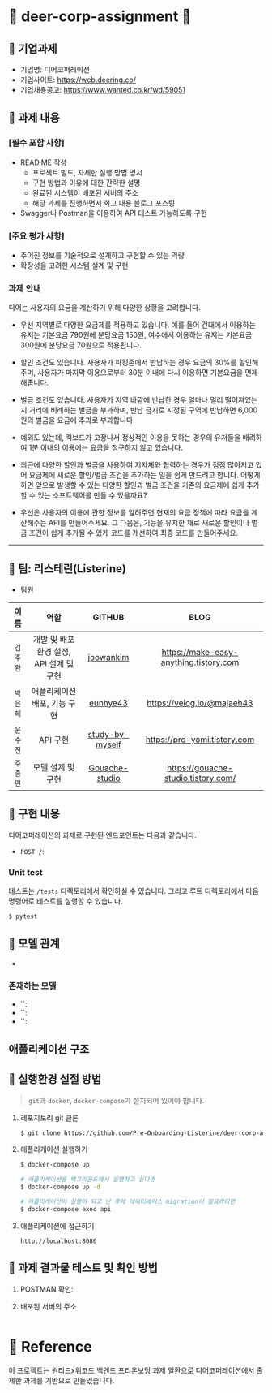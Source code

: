 # 🛴 deer-corp-assignment 🛴

## 🛴 기업과제
- 기업명: 디어코퍼레이션
- 기업사이트: https://web.deering.co/
- 기업채용공고: https://www.wanted.co.kr/wd/59051

## 🛴 과제 내용

### **[필수 포함 사항]**

- READ.ME 작성
    - 프로젝트 빌드, 자세한 실행 방법 명시
    - 구현 방법과 이유에 대한 간략한 설명
    - 완료된 시스템이 배포된 서버의 주소
    - 해당 과제를 진행하면서 회고 내용 블로그 포스팅
- Swagger나 Postman을 이용하여 API 테스트 가능하도록 구현

### **[주요 평가 사항]**

- 주어진 정보를 기술적으로 설계하고 구현할 수 있는 역량
- 확장성을 고려한 시스템 설계 및 구현

### 과제 안내

디어는 사용자의 요금을 계산하기 위해 다양한 상황을 고려합니다. 

- 우선 지역별로 다양한 요금제를 적용하고 있습니다. 예를 들어 건대에서 이용하는 유저는 기본요금 790원에 분당요금 150원, 여수에서 이용하는 유저는 기본요금 300원에 분당요금 70원으로 적용됩니다.
- 할인 조건도 있습니다. 사용자가 파킹존에서 반납하는 경우 요금의 30%를 할인해주며, 사용자가 마지막 이용으로부터 30분 이내에 다시 이용하면 기본요금을 면제해줍니다.
- 벌금 조건도 있습니다. 사용자가 지역 바깥에 반납한 경우 얼마나 멀리 떨어져있는지 거리에 비례하는 벌금을 부과하며, 반납 금지로 지정된 구역에 반납하면 6,000원의 벌금을 요금에 추과로 부과합니다.
- 예외도 있는데, 킥보드가 고장나서 정상적인 이용을 못하는 경우의 유저들을 배려하여 1분 이내의 이용에는 요금을 청구하지 않고 있습니다.

- 최근에 다양한 할인과 벌금을 사용하여 지자체와 협력하는 경우가 점점 많아지고 있어 요금제에 새로운 할인/벌금 조건을 추가하는 일을 쉽게 만드려고 합니다. 어떻게 하면 앞으로 발생할 수 있는 다양한 할인과 벌금 조건을 기존의 요금제에 쉽게 추가할 수 있는 소프트웨어를 만들 수 있을까요? 

- 우선은 사용자의 이용에 관한 정보를 알려주면 현재의 요금 정책에 따라 요금을 계산해주는 API를 만들어주세요. 그 다음은, 기능을 유지한 채로 새로운 할인이나 벌금 조건이 쉽게 추가될 수 있게 코드를 개선하여 최종 코드를 만들어주세요.
----

## 🛴 팀: 리스테린(Listerine)

* 팀원

| 이름 | 역할 | GITHUB | BLOG |
| :---: | :---: | :---: | :---: |
| `김주완` | 개발 및 배포환경 설정, API 설계 및 구현 | [joowankim](https://github.com/joowankim) | https://make-easy-anything.tistory.com |
| `박은혜` | 애플리케이션 배포, 기능 구현 | [eunhye43](https://github.com/eunhye43) | https://velog.io/@majaeh43 |
| `윤수진` | API 구현 | [study-by-myself](https://github.com/study-by-myself)| https://pro-yomi.tistory.com |
| `주종민` | 모델 설계 및 구현 | [Gouache-studio](https://github.com/Gouache-studio) | https://gouache-studio.tistory.com/ |


## 🛴 구현 내용

디어코퍼레이션의 과제로 구현된 엔드포인트는 다음과 같습니다.

- `POST /`: 


### Unit test

테스트는 `/tests` 디렉토리에서 확인하실 수 있습니다. 그리고 루트 디렉토리에서 다음 명령어로 테스트를 실행할 수 있습니다.

```commandline
$ pytest
```

## 🛴 모델 관계

- 

### 존재하는 모델

- ``: 
- ``: 
- ``: 

## 애플리케이션 구조



## 🛴 실행환경 설절 방법

> `git`과 `docker`, `docker-compose`가 설치되어 있어야 합니다.

1. 레포지토리 git 클론

    ```bash
    $ git clone https://github.com/Pre-Onboarding-Listerine/deer-corp-assignment.git
    ```

2. 애플리케이션 실행하기

    ```bash
    $ docker-compose up

    # 애플리케이션을 백그라운드에서 실행하고 싶다면
    $ docker-compose up -d
    
    # 어플리케이션이 실행이 되고 난 후에 데이터베이스 migration이 필요하다면
    $ docker-compose exec api
    ```

3. 애플리케이션에 접근하기

    ```
    http://localhost:8080
    ```

## 🛴 과제 결과물 테스트 및 확인 방법

1. POSTMAN 확인: 

2. 배포된 서버의 주소

    ```commandline

    ```

# 🛴 Reference

이 프로젝트는 원티드x위코드 백엔드 프리온보딩 과제 일환으로 디어코퍼레이션에서 출제한 과제를 기반으로 만들었습니다.
